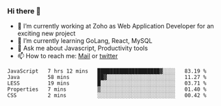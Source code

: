 ### Hi there 👋

- 🔭 I’m currently working at Zoho as Web Application Developer for an exciting new project
- 🌱 I’m currently learning GoLang, React, MySQL
- 💬 Ask me about Javascript, Productivity tools 
- 📫 How to reach me: [Mail](mailto:kvaishak47@gmail.com) or [twitter](https://twitter.com/_kvaishak)

<!--START_SECTION:waka-->
```text
JavaScript   7 hrs 12 mins   ████████████████████▓░░░░   83.19 % 
Java         58 mins         ██▓░░░░░░░░░░░░░░░░░░░░░░   11.27 % 
LESS         19 mins         █░░░░░░░░░░░░░░░░░░░░░░░░   03.71 % 
Properties   7 mins          ▒░░░░░░░░░░░░░░░░░░░░░░░░   01.40 % 
CSS          2 mins          ░░░░░░░░░░░░░░░░░░░░░░░░░   00.42 % 
```
<!--END_SECTION:waka-->
